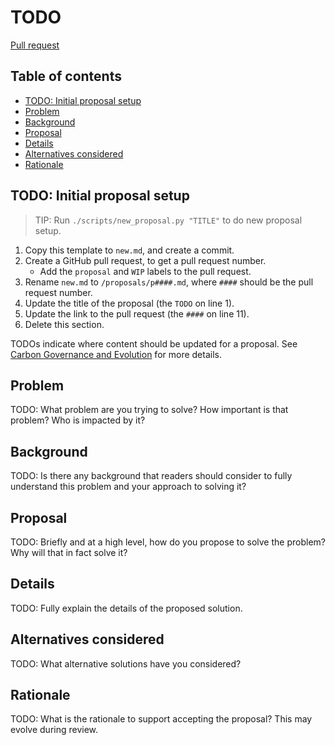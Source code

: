 # TODO

<!--
Part of the Carbon Language project, under the Apache License v2.0 with LLVM
Exceptions. See /LICENSE for license information.
SPDX-License-Identifier: Apache-2.0 WITH LLVM-exception
-->

[Pull request](https://github.com/carbon-language/carbon-lang/pull/####)

<!-- toc -->

## Table of contents

-   [TODO: Initial proposal setup](#todo-initial-proposal-setup)
-   [Problem](#problem)
-   [Background](#background)
-   [Proposal](#proposal)
-   [Details](#details)
-   [Alternatives considered](#alternatives-considered)
-   [Rationale](#rationale)

<!-- tocstop -->

## TODO: Initial proposal setup

> TIP: Run `./scripts/new_proposal.py "TITLE"` to do new proposal setup.

1. Copy this template to `new.md`, and create a commit.
2. Create a GitHub pull request, to get a pull request number.
    - Add the `proposal` and `WIP` labels to the pull request.
3. Rename `new.md` to `/proposals/p####.md`, where `####` should be the pull
   request number.
4. Update the title of the proposal (the `TODO` on line 1).
5. Update the link to the pull request (the `####` on line 11).
6. Delete this section.

TODOs indicate where content should be updated for a proposal. See
[Carbon Governance and Evolution](/docs/project/evolution.md) for more details.

## Problem

TODO: What problem are you trying to solve? How important is that problem? Who
is impacted by it?

## Background

TODO: Is there any background that readers should consider to fully understand
this problem and your approach to solving it?

## Proposal

TODO: Briefly and at a high level, how do you propose to solve the problem? Why
will that in fact solve it?

## Details

TODO: Fully explain the details of the proposed solution.

## Alternatives considered

TODO: What alternative solutions have you considered?

## Rationale

TODO: What is the rationale to support accepting the proposal? This may evolve
during review.
